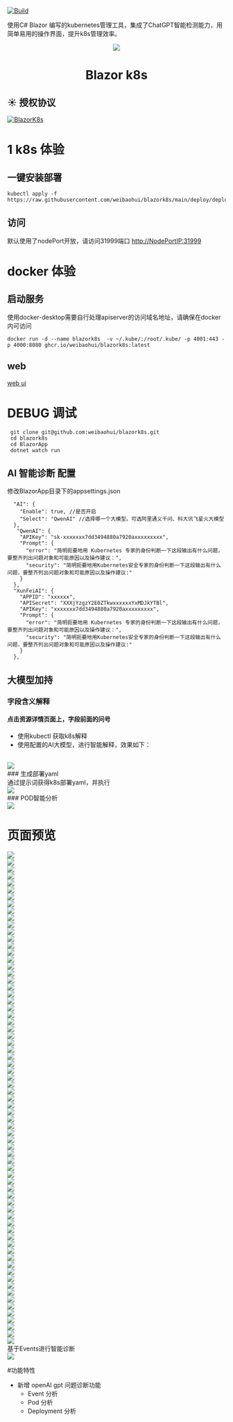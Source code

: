 [![Build](https://github.com/weibaohui/blazork8s/actions/workflows/BlazorApp.yml/badge.svg)](https://github.com/weibaohui/blazork8s/actions/workflows/server.yml)

使用C# Blazor 编写的kubernetes管理工具，集成了ChatGPT智能检测能力，用简单易用的操作界面，提升k8s管理效率。

<p align="center">
  <a href="https://github.com/weibaohui/blazork8s">
    <img src="https://raw.githubusercontent.com/weibaohui/blazork8s/main/BlazorApp/wwwroot/pro_icon.svg">
  </a>
</p>

<h1 align="center"> Blazor k8s </h1>

## ☀️ 授权协议

[![BlazorK8s](https://img.shields.io/badge/License-MIT-blue?style=flat-square)](https://github.com/weibaohui/blazork8s/blob/master/LICENSE)

# 1 k8s 体验

## 一键安装部署

```docker
kubectl apply -f https://raw.githubusercontent.com/weibaohui/blazork8s/main/deploy/deployment.yaml
```

## 访问

默认使用了nodePort开放，请访问31999端口
[http://NodePortIP:31999](http://127.0.0.1:31999)

# docker 体验

## 启动服务

使用docker-desktop需要自行处理apiserver的访问域名地址，请确保在docker内可访问

```docker
docker run -d --name blazork8s  -v ~/.kube/:/root/.kube/ -p 4001:443 -p 4000:8080 ghcr.io/weibaohui/blazork8s:latest
```

## web

[web ui](http://localhost:4000)

# DEBUG 调试

```
 git clone git@github.com:weibaohui/blazork8s.git
 cd blazork8s
 cd BlazorApp
 dotnet watch run
```

## AI 智能诊断 配置

修改BlazorApp目录下的appsettings.json
```
  "AI": {
    "Enable": true, //是否开启
    "Select": "QwenAI" //选择哪一个大模型。可选阿里通义千问、科大讯飞星火大模型
  },
   "QwenAI": {
    "APIKey": "sk-xxxxxxx7dd3494880a7920axxxxxxxxx",
    "Prompt": {
      "error": "简明扼要地用 Kubernetes 专家的身份判断一下这段输出有什么问题，要整齐列出问题对象和可能原因以及操作建议：",
      "security": "简明扼要地用Kubernetes安全专家的身份判断一下这段输出有什么问题，要整齐列出问题对象和可能原因以及操作建议:"
    }
  },
  "XunFeiAI": {
    "APPID": "xxxxxx",
    "APISecret": "XXXjYzgzY2E0ZTkwxxxxxxYxMDJkYTBl",
    "APIKey": "xxxxxxx7dd3494880a7920axxxxxxxxx",
    "Prompt": {
      "error": "简明扼要地用 Kubernetes 专家的身份判断一下这段输出有什么问题，要整齐列出问题对象和可能原因以及操作建议：",
      "security": "简明扼要地用Kubernetes安全专家的身份判断一下这段输出有什么问题，要整齐列出问题对象和可能原因以及操作建议:"
    }
  },
```
## 大模型加持
### 字段含义解释
#### 点击资源详情页面上，字段前面的问号
* 使用kubectl 获取k8s解释
* 使用配置的AI大模型，进行智能解释，效果如下：
<br>
  <img src="https://raw.githubusercontent.com/weibaohui/blazork8s/main/docs/img/kubectl-explain.gif">
  <br>
### 生成部署yaml
<br>
通过提示词获得k8s部署yaml，并执行<br>
<img src="https://raw.githubusercontent.com/weibaohui/blazork8s/main/docs/img/gpt-deploy.gif">
<br>
### POD智能分析
<br>
 <img src="https://raw.githubusercontent.com/weibaohui/blazork8s/main/docs/img/POD-analyze.gif">
<br>



# 页面预览
<p align="left">
<img src="https://raw.githubusercontent.com/weibaohui/blazork8s/main/docs/img/cluster-1.png"><br>
<img src="https://raw.githubusercontent.com/weibaohui/blazork8s/main/docs/img/cluster-2.png"><br>
<img src="https://raw.githubusercontent.com/weibaohui/blazork8s/main/docs/img/cluster-3.png"><br>
<img src="https://raw.githubusercontent.com/weibaohui/blazork8s/main/docs/img/cluster-role-2.png"><br>
<img src="https://raw.githubusercontent.com/weibaohui/blazork8s/main/docs/img/cluster-role-binding.png"><br>
<img src="https://raw.githubusercontent.com/weibaohui/blazork8s/main/docs/img/cluster-role-bingding2.png"><br>
<img src="https://raw.githubusercontent.com/weibaohui/blazork8s/main/docs/img/cluster-role.png"><br>
<img src="https://raw.githubusercontent.com/weibaohui/blazork8s/main/docs/img/deploy-1.png"><br>
<img src="https://raw.githubusercontent.com/weibaohui/blazork8s/main/docs/img/deploy-2.png"><br>
<img src="https://raw.githubusercontent.com/weibaohui/blazork8s/main/docs/img/deploy-3.png"><br>
<img src="https://raw.githubusercontent.com/weibaohui/blazork8s/main/docs/img/deploy.png"><br>
<img src="https://raw.githubusercontent.com/weibaohui/blazork8s/main/docs/img/detail-1.png"><br>
<img src="https://raw.githubusercontent.com/weibaohui/blazork8s/main/docs/img/detail-2.png"><br>
<img src="https://raw.githubusercontent.com/weibaohui/blazork8s/main/docs/img/ds.png"><br>
<img src="https://raw.githubusercontent.com/weibaohui/blazork8s/main/docs/img/ep.png"><br>
<img src="https://raw.githubusercontent.com/weibaohui/blazork8s/main/docs/img/epslice.png"><br>
<img src="https://raw.githubusercontent.com/weibaohui/blazork8s/main/docs/img/epsliece-1.png"><br>
<img src="https://raw.githubusercontent.com/weibaohui/blazork8s/main/docs/img/events-advice.png"><br>
<img src="https://raw.githubusercontent.com/weibaohui/blazork8s/main/docs/img/gpt-deploy.gif"><br>
<img src="https://raw.githubusercontent.com/weibaohui/blazork8s/main/docs/img/hpa-2.png"><br>
<img src="https://raw.githubusercontent.com/weibaohui/blazork8s/main/docs/img/hpa.png"><br>
<img src="https://raw.githubusercontent.com/weibaohui/blazork8s/main/docs/img/ingress-2.png"><br>
<img src="https://raw.githubusercontent.com/weibaohui/blazork8s/main/docs/img/ingress-class-1.png"><br>
<img src="https://raw.githubusercontent.com/weibaohui/blazork8s/main/docs/img/ingress-class-2.png"><br>
<img src="https://raw.githubusercontent.com/weibaohui/blazork8s/main/docs/img/ingress-class-3.png"><br>
<img src="https://raw.githubusercontent.com/weibaohui/blazork8s/main/docs/img/ingress.png"><br>
<img src="https://raw.githubusercontent.com/weibaohui/blazork8s/main/docs/img/job.png"><br>
<img src="https://raw.githubusercontent.com/weibaohui/blazork8s/main/docs/img/job2.png"><br>
<img src="https://raw.githubusercontent.com/weibaohui/blazork8s/main/docs/img/kubectl-explain.png"><br>
<img src="https://raw.githubusercontent.com/weibaohui/blazork8s/main/docs/img/limit-range-2.png"><br>
<img src="https://raw.githubusercontent.com/weibaohui/blazork8s/main/docs/img/limitrange-1.png"><br>
<img src="https://raw.githubusercontent.com/weibaohui/blazork8s/main/docs/img/node.png"><br>
<img src="https://raw.githubusercontent.com/weibaohui/blazork8s/main/docs/img/ns.png"><br>
<img src="https://raw.githubusercontent.com/weibaohui/blazork8s/main/docs/img/pdb-2.png"><br>
<img src="https://raw.githubusercontent.com/weibaohui/blazork8s/main/docs/img/pdb.png"><br>
<img src="https://raw.githubusercontent.com/weibaohui/blazork8s/main/docs/img/pod-1.png"><br>
<img src="https://raw.githubusercontent.com/weibaohui/blazork8s/main/docs/img/pod-2.png"><br>
<img src="https://raw.githubusercontent.com/weibaohui/blazork8s/main/docs/img/pod-3.png"><br>
<img src="https://raw.githubusercontent.com/weibaohui/blazork8s/main/docs/img/pod-4.png"><br>
<img src="https://raw.githubusercontent.com/weibaohui/blazork8s/main/docs/img/pod.png"><br>
<img src="https://raw.githubusercontent.com/weibaohui/blazork8s/main/docs/img/portforward-2.png"><br>
<img src="https://raw.githubusercontent.com/weibaohui/blazork8s/main/docs/img/portforward.png"><br>
<img src="https://raw.githubusercontent.com/weibaohui/blazork8s/main/docs/img/priorityclass.png"><br>
<img src="https://raw.githubusercontent.com/weibaohui/blazork8s/main/docs/img/pv-2.png"><br>
<img src="https://raw.githubusercontent.com/weibaohui/blazork8s/main/docs/img/pv.png"><br>
<img src="https://raw.githubusercontent.com/weibaohui/blazork8s/main/docs/img/pvc-1.png"><br>
<img src="https://raw.githubusercontent.com/weibaohui/blazork8s/main/docs/img/pvc-2.png"><br>
<img src="https://raw.githubusercontent.com/weibaohui/blazork8s/main/docs/img/resourcequota.png"><br>
<img src="https://raw.githubusercontent.com/weibaohui/blazork8s/main/docs/img/role-2.png"><br>
<img src="https://raw.githubusercontent.com/weibaohui/blazork8s/main/docs/img/role.png"><br>
<img src="https://raw.githubusercontent.com/weibaohui/blazork8s/main/docs/img/rolebinding-1.png"><br>
<img src="https://raw.githubusercontent.com/weibaohui/blazork8s/main/docs/img/rolebinding-2.png"><br>
<img src="https://raw.githubusercontent.com/weibaohui/blazork8s/main/docs/img/rs-1.png"><br>
<img src="https://raw.githubusercontent.com/weibaohui/blazork8s/main/docs/img/rs.png"><br>
<img src="https://raw.githubusercontent.com/weibaohui/blazork8s/main/docs/img/sa-2.png"><br>
<img src="https://raw.githubusercontent.com/weibaohui/blazork8s/main/docs/img/sa.png"><br>
<img src="https://raw.githubusercontent.com/weibaohui/blazork8s/main/docs/img/secret-1.png"><br>
<img src="https://raw.githubusercontent.com/weibaohui/blazork8s/main/docs/img/secret.png"><br>
<img src="https://raw.githubusercontent.com/weibaohui/blazork8s/main/docs/img/storage-class.png"><br>
<img src="https://raw.githubusercontent.com/weibaohui/blazork8s/main/docs/img/storageclass-2.png"><br>
<img src="https://raw.githubusercontent.com/weibaohui/blazork8s/main/docs/img/svc-1.png"><br>
<img src="https://raw.githubusercontent.com/weibaohui/blazork8s/main/docs/img/svc.png"><br>
<img src="https://raw.githubusercontent.com/weibaohui/blazork8s/main/docs/img/MutatingWebhookConfiguration.png"><br>
<img src="https://raw.githubusercontent.com/weibaohui/blazork8s/main/docs/img/POD-analyze.gif"><br>
<img src="https://raw.githubusercontent.com/weibaohui/blazork8s/main/docs/img/ValidatingWebhookConfiguration-1.png"><br>
<img src="https://raw.githubusercontent.com/weibaohui/blazork8s/main/docs/img/ValidatingWebhookConfiguration.png"><br>
<img src="https://raw.githubusercontent.com/weibaohui/blazork8s/main/docs/img/cm.png"><br>
<img src="https://raw.githubusercontent.com/weibaohui/blazork8s/main/docs/img/crd-2.png"><br>
<img src="https://raw.githubusercontent.com/weibaohui/blazork8s/main/docs/img/crd.png"><br>
<img src="https://raw.githubusercontent.com/weibaohui/blazork8s/main/docs/img/cronjob-2.png"><br>
<img src="https://raw.githubusercontent.com/weibaohui/blazork8s/main/docs/img/cronjob.png"><br>
基于Events进行智能诊断<br>
<img src="https://raw.githubusercontent.com/weibaohui/blazork8s/main/docs/img/events-advice.png">

</p>

#功能特性

* 新增 openAI gpt 问题诊断功能
    * Event 分析
    * Pod 分析
    * Deployment 分析
